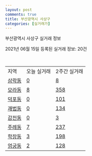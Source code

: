```yaml
---
layout: post
comments: true
title: 부산광역시 사상구
categories: [실거래가]
---
```


부산광역시 사상구 실거래 정보

2021년 06월 15일 등록된 실거래 정보: 20건

<script type="text/javascript">
  google.charts.load('current', {'packages':['corechart']});
  google.charts.setOnLoadCallback(drawChart);

  function drawChart() {
    var data = google.visualization.arrayToDataTable([['거래일', '매매', '전월세', '전매'], ['2021-04', 222, 159, 12], ['2021-05', 317, 236, 7], ['2021-03', 34, 54, 1], ['2021-06', 34, 77, 1], ['2021-02', 0, 13, 0]]);

    var options = {
      title: '최근 유형별 거래량 추이',
      legend: { position: 'bottom' }
    };

    var chart = new google.visualization.LineChart(document.getElementById('columnchart_material'));
    chart.draw(data, (options));
  }
</script>

<div id="columnchart_material" style="width: 450px; margin-left: -35px"></div>
<br>
<table class="sortable">
  <tr>
    <td>지역</td>
    <td>오늘 실거래</td>
    <td>2주간 실거래</td>
  </tr>

  
  <tr class="item">
    <td><a href="2653010100.html">삼락동</a></td>
    <td><a href="2653010100.html">0</a></td>
    <td><a href="2653010100.html">8</a></td>
  </tr>
    

  <tr class="item">
    <td><a href="2653010200.html">모라동</a></td>
    <td><a href="2653010200.html">8</a></td>
    <td><a href="2653010200.html">358</a></td>
  </tr>
    

  <tr class="item">
    <td><a href="2653010300.html">덕포동</a></td>
    <td><a href="2653010300.html">0</a></td>
    <td><a href="2653010300.html">101</a></td>
  </tr>
    

  <tr class="item">
    <td><a href="2653010400.html">괘법동</a></td>
    <td><a href="2653010400.html">0</a></td>
    <td><a href="2653010400.html">134</a></td>
  </tr>
    

  <tr class="item">
    <td><a href="2653010500.html">감전동</a></td>
    <td><a href="2653010500.html">0</a></td>
    <td><a href="2653010500.html">3</a></td>
  </tr>
    

  <tr class="item">
    <td><a href="2653010600.html">주례동</a></td>
    <td><a href="2653010600.html">7</a></td>
    <td><a href="2653010600.html">237</a></td>
  </tr>
    

  <tr class="item">
    <td><a href="2653010700.html">학장동</a></td>
    <td><a href="2653010700.html">3</a></td>
    <td><a href="2653010700.html">198</a></td>
  </tr>
    

  <tr class="item">
    <td><a href="2653010800.html">엄궁동</a></td>
    <td><a href="2653010800.html">2</a></td>
    <td><a href="2653010800.html">128</a></td>
  </tr>
    


</table>


    